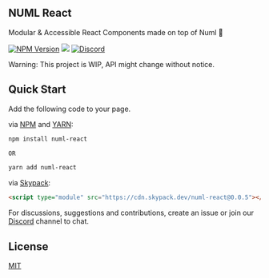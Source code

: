 ## NUML React 

Modular & Accessible React Components made on top of Numl 🚀

[![NPM Version](https://img.shields.io/npm/v/numl-react.svg?style=flat)](https://www.npmjs.com/package/numl-react)
[![](https://img.shields.io/npm/dt/numl-react.svg?style=flat)](https://www.npmjs.com/package/numl-react)
[![Discord](https://img.shields.io/discord/793832892781690891?color=7389D8&label=chat%20on%20Discord&logo=Discord&logoColor=ffffff)](https://discord.gg/sHnHPnAPZj)

Warning: This project is WIP, API might change without notice.

## Quick Start

Add the following code to your page.

via [NPM](https://www.npmjs.com/package/numl-react) and [YARN](https://yarnpkg.com/package/numl-react):

```html
npm install numl-react

OR

yarn add numl-react
```

via [Skypack](https://www.skypack.dev/):

```html
<script type="module" src="https://cdn.skypack.dev/numl-react@0.0.5"></script>
```

For discussions, suggestions and contributions, create an issue or join our [Discord](https://discord.gg/sHnHPnAPZj) channel to chat. 

## License

[MIT](LICENSE)

